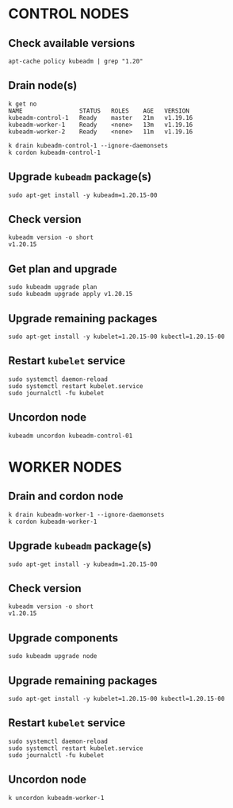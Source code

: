 
# CONTROL NODES

## Check available versions
```
apt-cache policy kubeadm | grep "1.20"
```
## Drain node(s)
```
k get no
NAME                STATUS   ROLES    AGE   VERSION
kubeadm-control-1   Ready    master   21m   v1.19.16
kubeadm-worker-1    Ready    <none>   13m   v1.19.16
kubeadm-worker-2    Ready    <none>   11m   v1.19.16

k drain kubeadm-control-1 --ignore-daemonsets
k cordon kubeadm-control-1
```
## Upgrade `kubeadm` package(s)
```
sudo apt-get install -y kubeadm=1.20.15-00
```
## Check version
```
kubeadm version -o short
v1.20.15
```
## Get plan and upgrade
```
sudo kubeadm upgrade plan
sudo kubeadm upgrade apply v1.20.15
```
## Upgrade remaining packages
```
sudo apt-get install -y kubelet=1.20.15-00 kubectl=1.20.15-00
```
## Restart `kubelet` service
```
sudo systemctl daemon-reload
sudo systemctl restart kubelet.service
sudo journalctl -fu kubelet
```
## Uncordon node
```
kubeadm uncordon kubeadm-control-01
```

# WORKER NODES
## Drain and cordon node
```
k drain kubeadm-worker-1 --ignore-daemonsets
k cordon kubeadm-worker-1
```
## Upgrade `kubeadm` package(s)
```
sudo apt-get install -y kubeadm=1.20.15-00
```
## Check version
```
kubeadm version -o short
v1.20.15
```
## Upgrade components
```
sudo kubeadm upgrade node
```
## Upgrade remaining packages
```
sudo apt-get install -y kubelet=1.20.15-00 kubectl=1.20.15-00
```
## Restart `kubelet` service
```
sudo systemctl daemon-reload
sudo systemctl restart kubelet.service
sudo journalctl -fu kubelet
```
## Uncordon node
```
k uncordon kubeadm-worker-1
```
